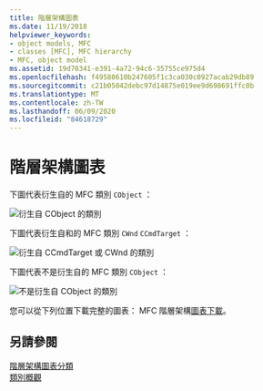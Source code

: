 ```yaml
---
title: 階層架構圖表
ms.date: 11/19/2018
helpviewer_keywords:
- object models, MFC
- classes [MFC], MFC hierarchy
- MFC, object model
ms.assetid: 19d70341-e391-4a72-94c6-35755ce975d4
ms.openlocfilehash: f49580610b247605f1c3ca030c0927acab29db89
ms.sourcegitcommit: c21b05042debc97d14875e019ee9d698691ffc0b
ms.translationtype: MT
ms.contentlocale: zh-TW
ms.lasthandoff: 06/09/2020
ms.locfileid: "84618729"
---
```

# <a name="hierarchy-chart"></a>階層架構圖表

下圖代表衍生自的 MFC 類別 `CObject` ：

![衍生自 CObject 的類別](../mfc/media/mfc_hierarchy_chart1of3.png  "衍生自 CObject 的類別")

下圖代表衍生自和的 MFC 類別 `CWnd` `CCmdTarget` ：

![衍生自 CCmdTarget 或 CWnd 的類別](../mfc/media/mfc_hierarchy_chart2of3.png "衍生自 CCmdTarget 或 CWnd 的類別")

下圖代表不是衍生自的 MFC 類別 `CObject` ：

![不是衍生自 CObject 的類別](../mfc/media/mfc_hierarchy_chart3of3.png "不是衍生自 CObject 的類別")

您可以從下列位置下載完整的圖表： MFC 階層架構[圖表下載](https://aka.ms/hxgg8e)。

## <a name="see-also"></a>另請參閱

[階層架構圖表分類](hierarchy-chart-categories.md)<br/>
[類別概觀](class-library-overview.md)
